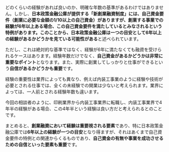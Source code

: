 どのくらいの経験があれば良いのか、明確な年数の基準があるわけではありません。しかし、**日本政策金融公庫が提供する「新創業融資制度」**には、自己資金要件（創業に必要な金額の1/10以上の自己資金）がありますが、**創業する事業での経験が6年以上ある場合、この自己資金要件を満たしているとみなされる**という特例があります。このことから、日本政策金融公庫は**一つの目安として6年以上の経験があるかどうかを見ている可能性がある**と述べられています。

ただし、これは絶対的な基準ではなく、経験が6年に満たなくても融資を受けられるケースはあります。経験年数だけでなく、**自己資金があるかどうかは非常に重要なポイント**となります。また、実際に創業してしっかりと仕事ができるという**自信があるかどうかも重要**です。

経験の重要性は業界によっても異なり、例えば内装工事業のように経験や技術が必要とされる仕事では、全くの未経験での開業は少ないと考えられます。業界によっては、一人前とされる経験年数も違います。

今回の相談者のように、印刷業界から内装工事業界に転職し、内装工事業界で4年半の経験がある場合、この4年半という経験は良い方だと考えられるとのことです。

まとめると、**創業融資において経験は重要視される要素**であり、特に日本政策金融公庫では**6年以上の経験が一つの目安**となり得ますが、それはあくまで自己資金要件の特例との関連からくるものであり、**自己資金の有無や事業を成功させるための自信といった要素も重要**です。